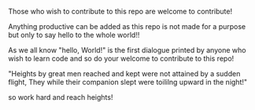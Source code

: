 Those who wish to contribute to this repo are welcome to contribute!

Anything productive can be added as this repo is not made for a purpose but only to say hello to the whole world!!

As we all know "hello, World!" is the first dialogue printed by anyone who wish to learn code and so do your welcome to contribute to this repo!

"Heights by great men reached and kept were not attained by a sudden flight, They while their companion slept were toililng upward in the night!"
 
 so work hard and reach heights!

